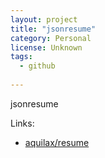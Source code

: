 ```yaml
---
layout: project
title: "jsonresume"
category: Personal
license: Unknown
tags:
  - github
  
---
```


jsonresume

Links:


* [aquilax/resume](https://github.com/aquilax/resume)
